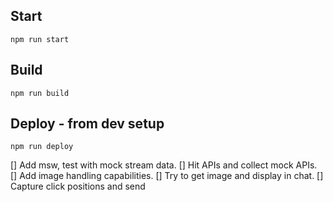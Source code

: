 ## Start
`npm run start`
## Build
`npm run build`

## Deploy - from dev setup
`npm run deploy`



<!-- TODO -->
[] Add msw, test with mock stream data.
[] Hit APIs and collect mock APIs.
[] Add image handling capabilities.
[] Try to get image and display in chat.
[] Capture click positions and send
